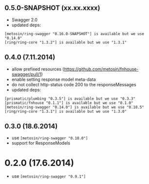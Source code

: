 ## 0.5.0-SNAPSHOT (xx.xx.xxxx)

- Swagger 2.0
- updated deps:
```
[metosin/ring-swagger "0.16.0-SNAPSHOT"] is available but we use "0.14.0"
[ring/ring-core "1.3.2"] is available but we use "1.3.1"
```

## 0.4.0 (7.11.2014)

- allow prefixed resources (https://github.com/metosin/fnhouse-swagger/pull/1)
- enable setting response model meta-data
- do not collect http-status code 200 to the responseMessages
- updated deps:

```
[prismatic/plumbing "0.3.5"] is available but we use "0.3.3"
[prismatic/fnhouse "0.1.1"] is available but we use "0.1.0"
[metosin/ring-swagger "0.14.0"] is available but we use "0.10.5"
[ring/ring-core "1.3.1"] is available but we use "1.3.0"
```

## 0.3.0 (18.6.2014)

- use `[metosin/ring-swagger "0.10.0"]`
- support for ResponseModels

# 0.2.0 (17.6.2014)

- use `[metosin/ring-swagger "0.9.1"]`
